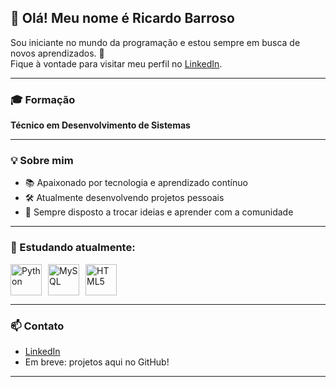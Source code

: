 ## 👋 Olá! Meu nome é Ricardo Barroso

Sou iniciante no mundo da programação e estou sempre em busca de novos aprendizados. 🚀  
Fique à vontade para visitar meu perfil no [LinkedIn](https://www.linkedin.com/in/ricardo-barroso-b9a9b1126/).

---

### 🎓 Formação
**Técnico em Desenvolvimento de Sistemas**

---

### 💡 Sobre mim
- 📚 Apaixonado por tecnologia e aprendizado contínuo
- 🛠️ Atualmente desenvolvendo projetos pessoais
- 💬 Sempre disposto a trocar ideias e aprender com a comunidade

---

### 🧠 Estudando atualmente:
<div style="display: flex; gap: 10px;">
  <img width="50" src="https://cdn.jsdelivr.net/gh/devicons/devicon@latest/icons/python/python-original-wordmark.svg" alt="Python" />
  <img width="50" src="https://cdn.jsdelivr.net/gh/devicons/devicon@latest/icons/mysql/mysql-original-wordmark.svg" alt="MySQL" />
  <img width="50" src="https://cdn.jsdelivr.net/gh/devicons/devicon@latest/icons/html5/html5-original-wordmark.svg" alt="HTML5" />
</div>

---

### 📫 Contato
- [LinkedIn](https://www.linkedin.com/in/ricardo-barroso-b9a9b1126/)
- Em breve: projetos aqui no GitHub!

---



<!--
**barrosoricardo/barrosoricardo** is a ✨ _special_ ✨ repository because its `README.md` (this file) appears on your GitHub profile.

Here are some ideas to get you started:

- 🔭 I’m currently working on ...
- 🌱 I’m currently learning ...
- 👯 I’m looking to collaborate on ...
- 🤔 I’m looking for help with ...
- 💬 Ask me about ...
- 📫 How to reach me: ...
- 😄 Pronouns: ...
- ⚡ Fun fact: ...
-->

